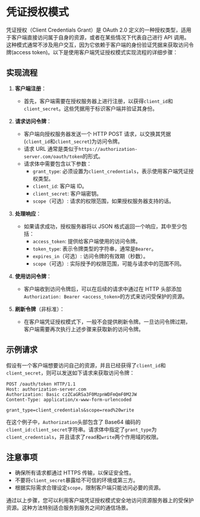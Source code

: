 # 凭证授权模式

凭证授权（Client Credentials Grant）是 OAuth 2.0 定义的一种授权类型，适用于客户端直接访问属于自身的资源，或者在某些情况下代表自己进行 API 调用。这种模式通常不涉及用户交互，因为它依赖于客户端的身份验证凭据来获取访问令牌(access token)。以下是使用客户端凭证授权模式实现流程的详细步骤：

## 实现流程

1. **客户端注册**：

   - 首先，客户端需要在授权服务器上进行注册，以获得`client_id`和`client_secret`。这些凭据用于标识客户端并验证其身份。

2. **请求访问令牌**：

   - 客户端向授权服务器发送一个 HTTP POST 请求，以交换其凭据(`client_id`和`client_secret`)为访问令牌。
   - 请求 URL 通常是类似于`https://authorization-server.com/oauth/token`的形式。
   - 请求体中需要包含以下参数：
     - `grant_type`: 必须设置为`client_credentials`，表示使用客户端凭证授权类型。
     - `client_id`: 客户端 ID。
     - `client_secret`: 客户端密钥。
     - `scope`（可选）: 请求的权限范围，如果授权服务器支持的话。

3. **处理响应**：

   - 如果请求成功，授权服务器将以 JSON 格式返回一个响应，其中至少包括：
     - `access_token`: 提供给客户端使用的访问令牌。
     - `token_type`: 表示令牌类型的字符串，通常是`Bearer`。
     - `expires_in`（可选）: 访问令牌的有效期（秒数）。
     - `scope`（可选）: 实际授予的权限范围，可能与请求中的范围不同。

4. **使用访问令牌**：

   - 客户端收到访问令牌后，可以在后续的请求中通过在 HTTP 头部添加`Authorization: Bearer <access_token>`的方式来访问受保护的资源。

5. **刷新令牌**（非标准）：
   - 在客户端凭证授权模式下，一般不会提供刷新令牌。一旦访问令牌过期，客户端需要再次执行上述步骤来获取新的访问令牌。

## 示例请求

假设有一个客户端想要访问自己的资源，并且已经获得了`client_id`和`client_secret`，则可以发送如下请求来获取访问令牌：

```http
POST /oauth/token HTTP/1.1
Host: authorization-server.com
Authorization: Basic czZCaGRSa3F0MzpnWDFmQmF0M2JW
Content-Type: application/x-www-form-urlencoded

grant_type=client_credentials&scope=read%20write
```

在这个例子中，`Authorization`头部包含了 Base64 编码的`client_id:client_secret`字符串。请求体中指定了`grant_type`为`client_credentials`，并且请求了`read`和`write`两个作用域的权限。

## 注意事项

- 确保所有请求都通过 HTTPS 传输，以保证安全性。
- 不要将`client_secret`暴露给不可信的环境或第三方。
- 根据实际需求合理设定`scope`，限制客户端只能访问必要的资源。

通过以上步骤，您可以利用客户端凭证授权模式安全地访问资源服务器上的受保护资源。这种方法特别适合服务到服务之间的通信场景。
